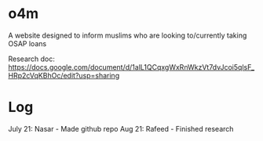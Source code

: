 # o4m
A website designed to inform muslims who are looking to/currently taking OSAP loans

Research doc: https://docs.google.com/document/d/1alL1QCqxgWxRnWkzVt7dvJcoi5qlsF_HRp2cVqKBhOc/edit?usp=sharing

# Log

July 21: Nasar - Made github repo
Aug 21: Rafeed - Finished research
